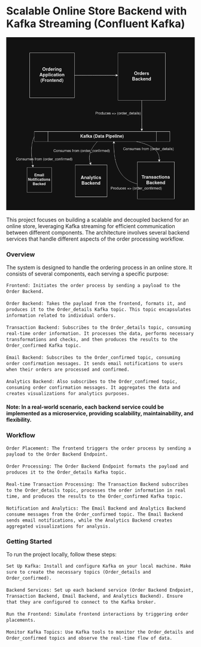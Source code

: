 # Scalable Online Store Backend with Kafka Streaming (Confluent Kafka)

![alt text](https://github.com/Mekazstan/kafka-orders-streaming/blob/main/Model-Diagram.png)

This project focuses on building a scalable and decoupled backend for an online store, leveraging Kafka streaming for efficient communication between different components. The architecture involves several backend services that handle different aspects of the order processing workflow.


### Overview

The system is designed to handle the ordering process in an online store. It consists of several components, each serving a specific purpose:

    Frontend: Initiates the order process by sending a payload to the Order Backend.

    Order Backend: Takes the payload from the frontend, formats it, and produces it to the Order_details Kafka topic. This topic encapsulates information related to individual orders.

    Transaction Backend: Subscribes to the Order_details topic, consuming real-time order information. It processes the data, performs necessary transformations and checks, and then produces the results to the Order_confirmed Kafka topic.

    Email Backend: Subscribes to the Order_confirmed topic, consuming order confirmation messages. It sends email notifications to users when their orders are processed and confirmed.

    Analytics Backend: Also subscribes to the Order_confirmed topic, consuming order confirmation messages. It aggregates the data and creates visualizations for analytics purposes.

#### Note: In a real-world scenario, each backend service could be implemented as a microservice, providing scalability, maintainability, and flexibility.


### Workflow

    Order Placement: The frontend triggers the order process by sending a payload to the Order Backend Endpoint.

    Order Processing: The Order Backend Endpoint formats the payload and produces it to the Order_details Kafka topic.

    Real-time Transaction Processing: The Transaction Backend subscribes to the Order_details topic, processes the order information in real time, and produces the results to the Order_confirmed Kafka topic.

    Notification and Analytics: The Email Backend and Analytics Backend consume messages from the Order_confirmed topic. The Email Backend sends email notifications, while the Analytics Backend creates aggregated visualizations for analysis.

### Getting Started

To run the project locally, follow these steps:

    Set Up Kafka: Install and configure Kafka on your local machine. Make sure to create the necessary topics (Order_details and Order_confirmed).

    Backend Services: Set up each backend service (Order Backend Endpoint, Transaction Backend, Email Backend, and Analytics Backend). Ensure that they are configured to connect to the Kafka broker.

    Run the Frontend: Simulate frontend interactions by triggering order placements.

    Monitor Kafka Topics: Use Kafka tools to monitor the Order_details and Order_confirmed topics and observe the real-time flow of data.
